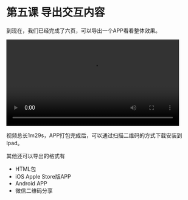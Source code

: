 # 第五课 导出交互内容

到现在，我们已经完成了六页，可以导出一个APP看看整体效果。

<video width="90%" controls><source src="http://qn.media.epub360.com/materials/video/681f3ba22aa8d727c440bd177d39795b.mp4?avthumb/ipad_low" type="video/mp4"></video>

视频总长1m29s，APP打包完成后，可以通过扫描二维码的方式下载安装到Ipad。

其他还可以导出的格式有

- HTML包
- iOS Apple Store版APP
- Android APP
- 微信二维码分享

